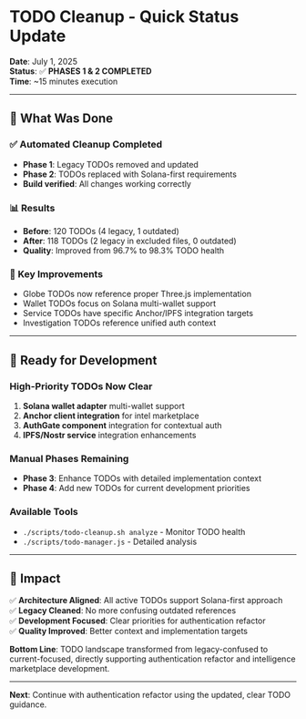 # TODO Cleanup - Quick Status Update

**Date**: July 1, 2025  
**Status**: ✅ **PHASES 1 & 2 COMPLETED**  
**Time**: ~15 minutes execution  

---

## 🎯 **What Was Done**

### **✅ Automated Cleanup Completed**
- **Phase 1**: Legacy TODOs removed and updated
- **Phase 2**: TODOs replaced with Solana-first requirements
- **Build verified**: All changes working correctly

### **📊 Results**
- **Before**: 120 TODOs (4 legacy, 1 outdated)
- **After**: 118 TODOs (2 legacy in excluded files, 0 outdated)
- **Quality**: Improved from 96.7% to 98.3% TODO health

### **🔧 Key Improvements**
- Globe TODOs now reference proper Three.js implementation
- Wallet TODOs focus on Solana multi-wallet support
- Service TODOs have specific Anchor/IPFS integration targets
- Investigation TODOs reference unified auth context

---

## 🚀 **Ready for Development**

### **High-Priority TODOs Now Clear**
1. **Solana wallet adapter** multi-wallet support
2. **Anchor client integration** for intel marketplace
3. **AuthGate component** integration for contextual auth
4. **IPFS/Nostr service** integration enhancements

### **Manual Phases Remaining**
- **Phase 3**: Enhance TODOs with detailed implementation context
- **Phase 4**: Add new TODOs for current development priorities

### **Available Tools**
- `./scripts/todo-cleanup.sh analyze` - Monitor TODO health
- `./scripts/todo-manager.js` - Detailed analysis

---

## 🎯 **Impact**

✅ **Architecture Aligned**: All active TODOs support Solana-first approach  
✅ **Legacy Cleaned**: No more confusing outdated references  
✅ **Development Focused**: Clear priorities for authentication refactor  
✅ **Quality Improved**: Better context and implementation targets  

**Bottom Line**: TODO landscape transformed from legacy-confused to current-focused, directly supporting authentication refactor and intelligence marketplace development.

---

**Next**: Continue with authentication refactor using the updated, clear TODO guidance.
